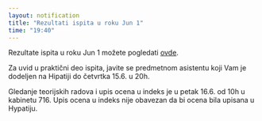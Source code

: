 ```yaml
---
layout: notification
title: "Rezultati ispita u roku Jun 1"
time: "19:40"
---
```

Rezultate ispita u roku Jun 1 možete pogledati [ovde](../../../ispiti/rezultati/ukupno/jun1.pdf).

Za uvid u praktični deo ispita, javite se predmetnom asistentu koji Vam je dodeljen na Hipatiji do četvrtka 15.6. u 20h.

Gledanje teorijskih radova i upis ocena u indeks je u petak 16.6. od 10h u kabinetu 716. Upis ocena u indeks nije obavezan da bi ocena bila upisana u Hypatiju.
